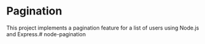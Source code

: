 # Pagination

This project implements a pagination feature for a list of users using Node.js and Express.# node-pagination
